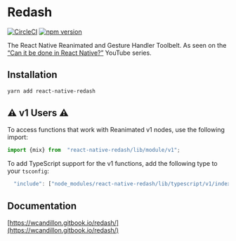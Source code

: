 # Redash

[![CircleCI](https://circleci.com/gh/wcandillon/react-native-redash.svg?style=svg)](https://circleci.com/gh/wcandillon/react-native-redash) [![npm version](https://badge.fury.io/js/react-native-redash.svg)](https://badge.fury.io/js/react-native-redash)

The React Native Reanimated and Gesture Handler Toolbelt. As seen on the [“Can it be done in React Native?”](http://youtube.com/user/wcandill) YouTube series.

## Installation

```bash
yarn add react-native-redash
```

## ⚠️ v1 Users ⚠️

To access functions that work with Reanimated v1 nodes, use the following import:

```typescript
import {mix} from  "react-native-redash/lib/module/v1";
```

To add TypeScript support for the v1 functions, add the following type to your `tsconfig`:

```javascript
  "include": ["node_modules/react-native-redash/lib/typescript/v1/index.d.ts"]
```

## Documentation

[https://wcandillon.gitbook.io/redash/](https://wcandillon.gitbook.io/redash/)

